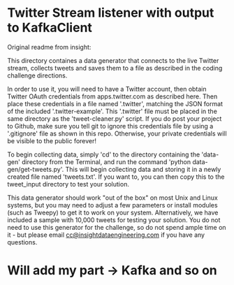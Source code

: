 # Twitter Stream listener with output to KafkaClient


Original readme from insight:

This directory containes a data generator that connects to the live Twitter stream, collects tweets and saves them to a file as described in the coding challenge directions.

In order to use it, you will need to have a Twitter account, then obtain Twitter OAuth credentials from apps.twitter.com as described here. Then place these credentials in a file named '.twitter', matching the JSON format of the included '.twitter-example'. This '.twitter' file must be placed in the same directory as the 'tweet-cleaner.py' script. If you do post your project to Github, make sure you tell git to ignore this credentials file by using a '.gitignore' file as shown in this repo. Otherwise, your private credentials will be visible to the public forever!

To begin collecting data, simply 'cd' to the directory containing the 'data-gen' directory from the Terminal, and run the command 'python data-gen/get-tweets.py'. This will begin collecting data and storing it in a newly created file named 'tweets.txt'. If you want to, you can then copy this to the tweet_input directory to test your solution.

This data generator should work "out of the box" on most Unix and Linux systems, but you may need to adjust a few parameters or install modules (such as Tweepy) to get it to work on your system. Alternatively, we have included a sample with 10,000 tweets for testing your solution. You do not need to use this generator for the challenge, so do not spend ample time on it - but please email cc@insightdataengineering.com if you have any questions.


# Will add my part -> Kafka and so on
